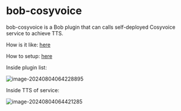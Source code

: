 # bob-cosyvoice

bob-cosyvoice is a Bob plugin that can calls self-deployed Cosyvoice service to achieve TTS.

How is it like: [here](https://www.bilibili.com/video/BV1GKvoefEPe/)

How to setup: [here](https://www.bilibili.com/video/BV1hdvfeAE5w/)

Inside plugin list:

![image-20240804064228895](https://s2.loli.net/2024/08/04/ShRCHkiqD3zmaxj.png)

Inside TTS of service:

![image-20240804064421285](https://s2.loli.net/2024/08/04/25dw8GxphscvbK9.png)
